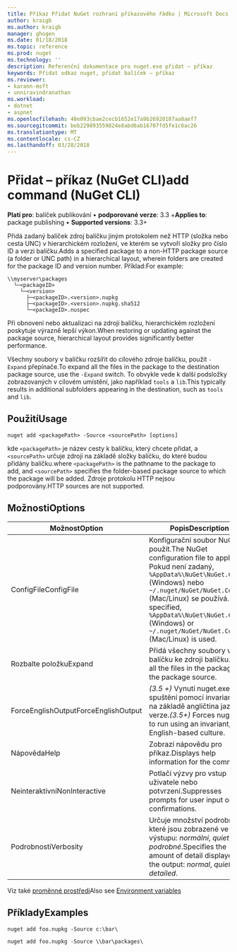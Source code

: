 ```yaml
---
title: Příkaz Přidat NuGet rozhraní příkazového řádku | Microsoft Docs
author: kraigb
ms.author: kraigb
manager: ghogen
ms.date: 01/18/2018
ms.topic: reference
ms.prod: nuget
ms.technology: ''
description: Referenční dokumentace pro nuget.exe přidat – příkaz
keywords: Přidat odkaz nuget, přidat balíček – příkaz
ms.reviewer:
- karann-msft
- unniravindranathan
ms.workload:
- dotnet
- aspnet
ms.openlocfilehash: 48e093cbae2cecb1652e17a9b26920107aa8aef7
ms.sourcegitcommit: beb229893559824e8abd6ab16707fd5fe1c6ac26
ms.translationtype: MT
ms.contentlocale: cs-CZ
ms.lasthandoff: 03/28/2018
---
```

# <a name="add-command-nuget-cli"></a><span data-ttu-id="462a5-104">Přidat – příkaz (NuGet CLI)</span><span class="sxs-lookup"><span data-stu-id="462a5-104">add command (NuGet CLI)</span></span>

<span data-ttu-id="462a5-105">**Platí pro**: balíček publikování &bullet; **podporované verze**: 3.3 +</span><span class="sxs-lookup"><span data-stu-id="462a5-105">**Applies to**: package publishing &bullet; **Supported versions**: 3.3+</span></span>

<span data-ttu-id="462a5-106">Přidá zadaný balíček zdroj balíčku jiným protokolem než HTTP (složka nebo cesta UNC) v hierarchickém rozložení, ve kterém se vytvoří složky pro číslo ID a verzi balíčku.</span><span class="sxs-lookup"><span data-stu-id="462a5-106">Adds a specified package to a non-HTTP package source (a folder or UNC path) in a hierarchical layout, wherein folders are created for the package ID and version number.</span></span> <span data-ttu-id="462a5-107">Příklad:</span><span class="sxs-lookup"><span data-stu-id="462a5-107">For example:</span></span>

    \\myserver\packages
      └─<packageID>
        └─<version>
          ├─<packageID>.<version>.nupkg
          ├─<packageID>.<version>.nupkg.sha512
          └─<packageID>.nuspec

<span data-ttu-id="462a5-108">Při obnovení nebo aktualizaci na zdroji balíčku, hierarchickém rozložení poskytuje výrazně lepší výkon.</span><span class="sxs-lookup"><span data-stu-id="462a5-108">When restoring or updating against the package source, hierarchical layout provides significantly better performance.</span></span>

<span data-ttu-id="462a5-109">Všechny soubory v balíčku rozšířit do cílového zdroje balíčku, použít `-Expand` přepínače.</span><span class="sxs-lookup"><span data-stu-id="462a5-109">To expand all the files in the package to the destination package source, use the `-Expand` switch.</span></span> <span data-ttu-id="462a5-110">To obvykle vede k další podsložky zobrazovaných v cílovém umístění, jako například `tools` a `lib`.</span><span class="sxs-lookup"><span data-stu-id="462a5-110">This typically results in additional subfolders appearing in the destination, such as `tools` and `lib`.</span></span>

## <a name="usage"></a><span data-ttu-id="462a5-111">Použití</span><span class="sxs-lookup"><span data-stu-id="462a5-111">Usage</span></span>

```cli
nuget add <packagePath> -Source <sourcePath> [options]
```

<span data-ttu-id="462a5-112">kde `<packagePath>` je název cesty k balíčku, který chcete přidat, a `<sourcePath>` určuje zdroji na základě složky balíčku, do které budou přidány balíčku.</span><span class="sxs-lookup"><span data-stu-id="462a5-112">where `<packagePath>` is the pathname to the package to add, and `<sourcePath>` specifies the folder-based package source to which the package will be added.</span></span> <span data-ttu-id="462a5-113">Zdroje protokolu HTTP nejsou podporovány.</span><span class="sxs-lookup"><span data-stu-id="462a5-113">HTTP sources are not supported.</span></span>

## <a name="options"></a><span data-ttu-id="462a5-114">Možnosti</span><span class="sxs-lookup"><span data-stu-id="462a5-114">Options</span></span>

| <span data-ttu-id="462a5-115">Možnost</span><span class="sxs-lookup"><span data-stu-id="462a5-115">Option</span></span> | <span data-ttu-id="462a5-116">Popis</span><span class="sxs-lookup"><span data-stu-id="462a5-116">Description</span></span> |
| --- | --- |
| <span data-ttu-id="462a5-117">ConfigFile</span><span class="sxs-lookup"><span data-stu-id="462a5-117">ConfigFile</span></span> | <span data-ttu-id="462a5-118">Konfigurační soubor NuGet použít.</span><span class="sxs-lookup"><span data-stu-id="462a5-118">The NuGet configuration file to apply.</span></span> <span data-ttu-id="462a5-119">Pokud není zadaný, `%AppData%\NuGet\NuGet.Config` (Windows) nebo `~/.nuget/NuGet/NuGet.Config` (Mac/Linux) se používá.</span><span class="sxs-lookup"><span data-stu-id="462a5-119">If not specified, `%AppData%\NuGet\NuGet.Config` (Windows) or `~/.nuget/NuGet/NuGet.Config` (Mac/Linux) is used.</span></span>|
| <span data-ttu-id="462a5-120">Rozbalte položku</span><span class="sxs-lookup"><span data-stu-id="462a5-120">Expand</span></span> | <span data-ttu-id="462a5-121">Přidá všechny soubory v balíčku ke zdroji balíčku.</span><span class="sxs-lookup"><span data-stu-id="462a5-121">Adds all the files in the package to the package source.</span></span> |
| <span data-ttu-id="462a5-122">ForceEnglishOutput</span><span class="sxs-lookup"><span data-stu-id="462a5-122">ForceEnglishOutput</span></span> | <span data-ttu-id="462a5-123">*(3.5 +)*  Vynutí nuget.exe ke spuštění pomocí invariantní, na základě angličtina jazykové verze.</span><span class="sxs-lookup"><span data-stu-id="462a5-123">*(3.5+)* Forces nuget.exe to run using an invariant, English-based culture.</span></span> |
| <span data-ttu-id="462a5-124">Nápověda</span><span class="sxs-lookup"><span data-stu-id="462a5-124">Help</span></span> | <span data-ttu-id="462a5-125">Zobrazí nápovědu pro příkaz.</span><span class="sxs-lookup"><span data-stu-id="462a5-125">Displays help information for the command.</span></span> |
| <span data-ttu-id="462a5-126">Neinteraktivní</span><span class="sxs-lookup"><span data-stu-id="462a5-126">NonInteractive</span></span> | <span data-ttu-id="462a5-127">Potlačí výzvy pro vstup uživatele nebo potvrzení.</span><span class="sxs-lookup"><span data-stu-id="462a5-127">Suppresses prompts for user input or confirmations.</span></span> |
| <span data-ttu-id="462a5-128">Podrobnosti</span><span class="sxs-lookup"><span data-stu-id="462a5-128">Verbosity</span></span> | <span data-ttu-id="462a5-129">Určuje množství podrobností, které jsou zobrazené ve výstupu: *normální*, *quiet*, *podrobné*.</span><span class="sxs-lookup"><span data-stu-id="462a5-129">Specifies the amount of detail displayed in the output: *normal*, *quiet*, *detailed*.</span></span> |

<span data-ttu-id="462a5-130">Viz také [proměnné prostředí](cli-ref-environment-variables.md)</span><span class="sxs-lookup"><span data-stu-id="462a5-130">Also see [Environment variables](cli-ref-environment-variables.md)</span></span>

## <a name="examples"></a><span data-ttu-id="462a5-131">Příklady</span><span class="sxs-lookup"><span data-stu-id="462a5-131">Examples</span></span>

```cli
nuget add foo.nupkg -Source c:\bar\

nuget add foo.nupkg -Source \\bar\packages\
```
